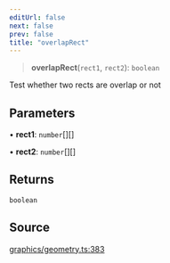 ```yaml
---
editUrl: false
next: false
prev: false
title: "overlapRect"
---
```


> **overlapRect**(`rect1`, `rect2`): `boolean`

Test whether two rects are overlap or not

## Parameters

• **rect1**: `number`[][]

• **rect2**: `number`[][]

## Returns

`boolean`

## Source

[graphics/geometry.ts:383](https://github.com/dgmjs/dgmjs/blob/c296d113d513e412f08f9016159ca40d11e704cd/packages/core/src/graphics/geometry.ts#L383)
